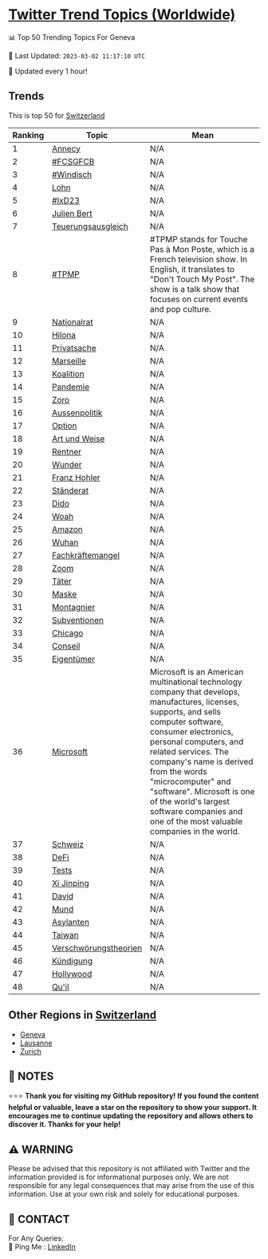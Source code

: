[Twitter Trend Topics (Worldwide)](https://github.com/ErcinDedeoglu/Twitter-Trend-Topics)
==========


📊 Top 50 Trending Topics For Geneva

📆 Last Updated: `2023-03-02 11:17:10 UTC`

🔧 Updated every 1 hour!


## Trends

This is top 50 for [Switzerland](</Switzerland>)

| Ranking | Topic | Mean |
| ------- | ------------ | ------------ |
| 1 | [Annecy](http://twitter.com/search?q=Annecy) | N/A |
| 2 | [#FCSGFCB](http://twitter.com/search?q=%23FCSGFCB) | N/A |
| 3 | [#Windisch](http://twitter.com/search?q=%23Windisch) | N/A |
| 4 | [Lohn](http://twitter.com/search?q=Lohn) | N/A |
| 5 | [#IxD23](http://twitter.com/search?q=%23IxD23) | N/A |
| 6 | [Julien Bert](http://twitter.com/search?q=Julien+Bert) | N/A |
| 7 | [Teuerungsausgleich](http://twitter.com/search?q=Teuerungsausgleich) | N/A |
| 8 | [#TPMP](http://twitter.com/search?q=%23TPMP) | #TPMP stands for Touche Pas à Mon Poste, which is a French television show. In English, it translates to "Don't Touch My Post". The show is a talk show that focuses on current events and pop culture. |
| 9 | [Nationalrat](http://twitter.com/search?q=Nationalrat) | N/A |
| 10 | [Hilona](http://twitter.com/search?q=Hilona) | N/A |
| 11 | [Privatsache](http://twitter.com/search?q=Privatsache) | N/A |
| 12 | [Marseille](http://twitter.com/search?q=Marseille) | N/A |
| 13 | [Koalition](http://twitter.com/search?q=Koalition) | N/A |
| 14 | [Pandemie](http://twitter.com/search?q=Pandemie) | N/A |
| 15 | [Zoro](http://twitter.com/search?q=Zoro) | N/A |
| 16 | [Aussenpolitik](http://twitter.com/search?q=Aussenpolitik) | N/A |
| 17 | [Option](http://twitter.com/search?q=Option) | N/A |
| 18 | [Art und Weise](http://twitter.com/search?q=Art+und+Weise) | N/A |
| 19 | [Rentner](http://twitter.com/search?q=Rentner) | N/A |
| 20 | [Wunder](http://twitter.com/search?q=Wunder) | N/A |
| 21 | [Franz Hohler](http://twitter.com/search?q=Franz+Hohler) | N/A |
| 22 | [Ständerat](http://twitter.com/search?q=St%c3%a4nderat) | N/A |
| 23 | [Dido](http://twitter.com/search?q=Dido) | N/A |
| 24 | [Woah](http://twitter.com/search?q=Woah) | N/A |
| 25 | [Amazon](http://twitter.com/search?q=Amazon) | N/A |
| 26 | [Wuhan](http://twitter.com/search?q=Wuhan) | N/A |
| 27 | [Fachkräftemangel](http://twitter.com/search?q=Fachkr%c3%a4ftemangel) | N/A |
| 28 | [Zoom](http://twitter.com/search?q=Zoom) | N/A |
| 29 | [Täter](http://twitter.com/search?q=T%c3%a4ter) | N/A |
| 30 | [Maske](http://twitter.com/search?q=Maske) | N/A |
| 31 | [Montagnier](http://twitter.com/search?q=Montagnier) | N/A |
| 32 | [Subventionen](http://twitter.com/search?q=Subventionen) | N/A |
| 33 | [Chicago](http://twitter.com/search?q=Chicago) | N/A |
| 34 | [Conseil](http://twitter.com/search?q=Conseil) | N/A |
| 35 | [Eigentümer](http://twitter.com/search?q=Eigent%c3%bcmer) | N/A |
| 36 | [Microsoft](http://twitter.com/search?q=Microsoft) | Microsoft is an American multinational technology company that develops, manufactures, licenses, supports, and sells computer software, consumer electronics, personal computers, and related services. The company's name is derived from the words "microcomputer" and "software". Microsoft is one of the world's largest software companies and one of the most valuable companies in the world. |
| 37 | [Schweiz](http://twitter.com/search?q=Schweiz) | N/A |
| 38 | [DeFi](http://twitter.com/search?q=DeFi) | N/A |
| 39 | [Tests](http://twitter.com/search?q=Tests) | N/A |
| 40 | [Xi Jinping](http://twitter.com/search?q=Xi+Jinping) | N/A |
| 41 | [David](http://twitter.com/search?q=David) | N/A |
| 42 | [Mund](http://twitter.com/search?q=Mund) | N/A |
| 43 | [Asylanten](http://twitter.com/search?q=Asylanten) | N/A |
| 44 | [Taiwan](http://twitter.com/search?q=Taiwan) | N/A |
| 45 | [Verschwörungstheorien](http://twitter.com/search?q=Verschw%c3%b6rungstheorien) | N/A |
| 46 | [Kündigung](http://twitter.com/search?q=K%c3%bcndigung) | N/A |
| 47 | [Hollywood](http://twitter.com/search?q=Hollywood) | N/A |
| 48 | [Qu'il](http://twitter.com/search?q=Qu%27il) | N/A |



## Other Regions in [Switzerland](</Switzerland>)

* [Geneva](</Switzerland/Geneva.md>)
* [Lausanne](</Switzerland/Lausanne.md>)
* [Zurich](</Switzerland/Zurich.md>)



## 📝 NOTES

⭐⭐⭐ **Thank you for visiting my GitHub repository! If you found the content helpful or valuable, leave a star on the repository to show your support. It encourages me to continue updating the repository and allows others to discover it. Thanks for your help!**


## ⚠️ WARNING

Please be advised that this repository is not affiliated with Twitter and the information provided is for informational purposes only. We are not responsible for any legal consequences that may arise from the use of this information. Use at your own risk and solely for educational purposes.


## 📨 CONTACT

 For Any Queries:  
            🏓 Ping Me : [LinkedIn](https://www.linkedin.com/in/ercindedeoglu/)
